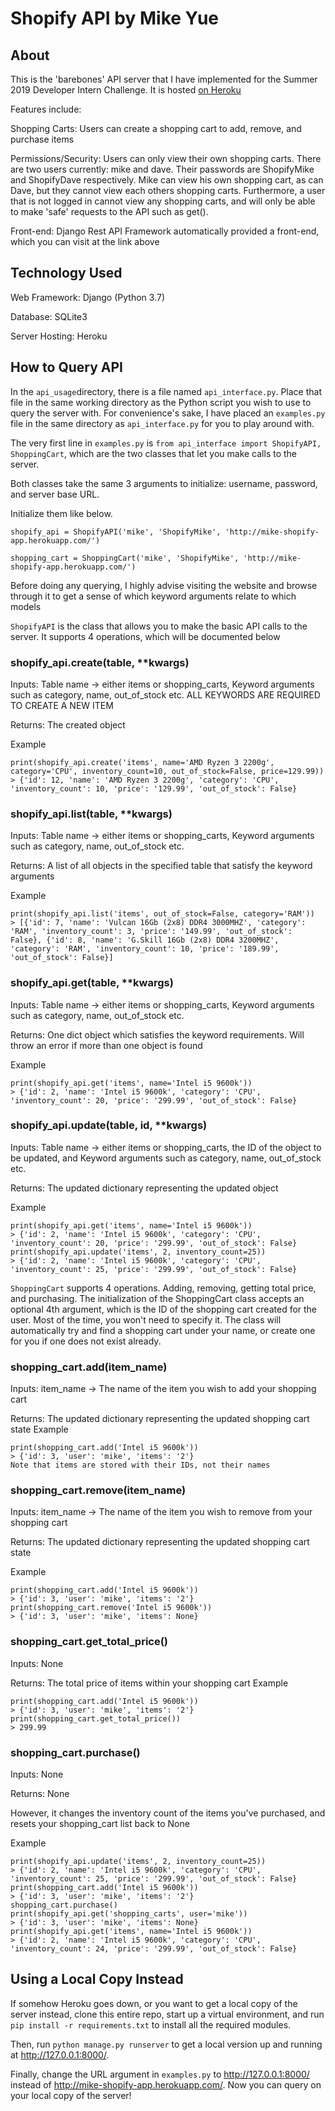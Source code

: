 # Shopify API by Mike Yue

## About
This is the 'barebones' API server that I have implemented for the Summer 2019 Developer Intern Challenge.
It is hosted [on Heroku](http://mike-shopify-app.herokuapp.com/)

Features include:

Shopping Carts: Users can create a shopping cart to add, remove, and purchase items

Permissions/Security: Users can only view their own shopping carts. There are two users currently: mike and dave. Their passwords are ShopifyMike and ShopifyDave respectively. Mike can view his own shopping cart, as can Dave, but they cannot view each others shopping carts. Furthermore, a user that is not logged in cannot view any shopping carts, and will only be able to make 'safe' requests to the API such as get().

Front-end: Django Rest API Framework automatically provided a front-end, which you can visit at the link above

## Technology Used
Web Framework: Django (Python 3.7)

Database: SQLite3

Server Hosting: Heroku

## How to Query API
In the `api_usage`directory, there is a file named `api_interface.py`. Place that file in the same working directory as the Python script you wish to use to query the server with. For convenience's sake, I have placed an `examples.py` file in the same directory as `api_interface.py` for you to play around with.

The very first line in `examples.py` is `from api_interface import ShopifyAPI, ShoppingCart`, which are the two classes that let you make calls to the server. 

Both classes take the same 3 arguments to initialize: username, password, and server base URL.

Initialize them like below.

`shopify_api = ShopifyAPI('mike', 'ShopifyMike', 'http://mike-shopify-app.herokuapp.com/')`

`shopping_cart = ShoppingCart('mike', 'ShopifyMike', 'http://mike-shopify-app.herokuapp.com/')`

Before doing any querying, I highly advise visiting the website and browse through it to get a sense of which keyword arguments relate to which models


`ShopifyAPI` is the class that allows you to make the basic API calls to the server. It supports 4 operations, which will be documented below

### shopify_api.create(table, **kwargs) 

Inputs: Table name -> either items or shopping_carts, Keyword arguments such as category, name, out_of_stock etc. ALL KEYWORDS ARE REQUIRED TO CREATE A NEW ITEM

Returns: The created object

Example
```
print(shopify_api.create('items', name='AMD Ryzen 3 2200g', category='CPU', inventory_count=10, out_of_stock=False, price=129.99))
> {'id': 12, 'name': 'AMD Ryzen 3 2200g', 'category': 'CPU', 'inventory_count': 10, 'price': '129.99', 'out_of_stock': False}
```


### shopify_api.list(table, **kwargs) 

Inputs: Table name -> either items or shopping_carts, Keyword arguments such as category, name, out_of_stock etc. 

Returns: A list of all objects in the specified table that satisfy the keyword arguments

Example
```
print(shopify_api.list('items', out_of_stock=False, category='RAM'))
> [{'id': 7, 'name': 'Vulcan 16Gb (2x8) DDR4 3000MHZ', 'category': 'RAM', 'inventory_count': 3, 'price': '149.99', 'out_of_stock': False}, {'id': 8, 'name': 'G.Skill 16Gb (2x8) DDR4 3200MHZ', 'category': 'RAM', 'inventory_count': 10, 'price': '189.99', 'out_of_stock': False}]
```

### shopify_api.get(table, **kwargs)

Inputs: Table name -> either items or shopping_carts, Keyword arguments such as category, name, out_of_stock etc. 

Returns: One dict object which satisfies the keyword requirements. Will throw an error if more than one object is found

Example
```
print(shopify_api.get('items', name='Intel i5 9600k'))
> {'id': 2, 'name': 'Intel i5 9600k', 'category': 'CPU', 'inventory_count': 20, 'price': '299.99', 'out_of_stock': False}
```

### shopify_api.update(table, id, **kwargs)

Inputs: Table name -> either items or shopping_carts, the ID of the object to be updated, and Keyword arguments such as category, name, out_of_stock etc. 

Returns: The updated dictionary representing the updated object

Example
```
print(shopify_api.get('items', name='Intel i5 9600k'))
> {'id': 2, 'name': 'Intel i5 9600k', 'category': 'CPU', 'inventory_count': 20, 'price': '299.99', 'out_of_stock': False}
print(shopify_api.update('items', 2, inventory_count=25))
> {'id': 2, 'name': 'Intel i5 9600k', 'category': 'CPU', 'inventory_count': 25, 'price': '299.99', 'out_of_stock': False}
```

`ShoppingCart` supports 4 operations. Adding, removing, getting total price, and purchasing. The initialization of the ShoppingCart class accepts an optional 4th argument, which is the ID of the shopping cart created for the user. Most of the time, you won't need to specify it. The class will automatically try and find a shopping cart under your name, or create one for you if one does not exist already.

### shopping_cart.add(item_name)

Inputs: item_name -> The name of the item you wish to add your shopping cart

Returns: The updated dictionary representing the updated shopping cart state
Example
```
print(shopping_cart.add('Intel i5 9600k'))
> {'id': 3, 'user': 'mike', 'items': '2'}
Note that items are stored with their IDs, not their names
```

### shopping_cart.remove(item_name)

Inputs: item_name -> The name of the item you wish to remove from your shopping cart

Returns: The updated dictionary representing the updated shopping cart state

Example
```
print(shopping_cart.add('Intel i5 9600k'))
> {'id': 3, 'user': 'mike', 'items': '2'}
print(shopping_cart.remove('Intel i5 9600k'))
> {'id': 3, 'user': 'mike', 'items': None}
```

### shopping_cart.get_total_price()

Inputs: None

Returns: The total price of items within your shopping cart
Example
```
print(shopping_cart.add('Intel i5 9600k'))
> {'id': 3, 'user': 'mike', 'items': '2'}
print(shopping_cart.get_total_price())
> 299.99
```

### shopping_cart.purchase()

Inputs: None

Returns: None

However, it changes the inventory count of the items you've purchased, and resets your shopping_cart list back to None

Example
```
print(shopify_api.update('items', 2, inventory_count=25))
> {'id': 2, 'name': 'Intel i5 9600k', 'category': 'CPU', 'inventory_count': 25, 'price': '299.99', 'out_of_stock': False}
print(shopping_cart.add('Intel i5 9600k'))
> {'id': 3, 'user': 'mike', 'items': '2'}
shopping_cart.purchase()
print(shopify_api.get('shopping_carts', user='mike'))
> {'id': 3, 'user': 'mike', 'items': None}
print(shopify_api.get('items', name='Intel i5 9600k'))
> {'id': 2, 'name': 'Intel i5 9600k', 'category': 'CPU', 'inventory_count': 24, 'price': '299.99', 'out_of_stock': False}
```

## Using a Local Copy Instead
If somehow Heroku goes down, or you want to get a local copy of the server instead, clone this entire repo, start up a virtual environment, and run `pip install -r requirements.txt` to install all the required modules. 

Then, run `python manage.py runserver` to get a local version up and running at http://127.0.0.1:8000/. 

Finally, change the URL argument in `examples.py` to http://127.0.0.1:8000/ instead of http://mike-shopify-app.herokuapp.com/. Now you can query on your local copy of the server!

